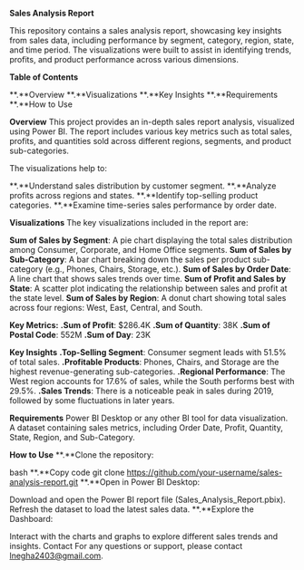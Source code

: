 **Sales Analysis Report**


This repository contains a sales analysis report, showcasing key insights from sales data, including performance by segment, category, region, state, and time period. The visualizations were built to assist in identifying trends, profits, and product performance across various dimensions.

**Table of Contents**

**.**Overview
**.**Visualizations
**.**Key Insights
**.**Requirements
**.**How to Use

**Overview**
This project provides an in-depth sales report analysis, visualized using Power BI. The report includes various key metrics such as total sales, profits, and quantities sold across different regions, segments, and product sub-categories.

The visualizations help to:

**.**Understand sales distribution by customer segment.
**.**Analyze profits across regions and states.
**.**Identify top-selling product categories.
**.**Examine time-series sales performance by order date.


**Visualizations**
The key visualizations included in the report are:

**Sum of Sales by Segment**: A pie chart displaying the total sales distribution among Consumer, Corporate, and Home Office segments.
**Sum of Sales by Sub-Category**: A bar chart breaking down the sales per product sub-category (e.g., Phones, Chairs, Storage, etc.).
**Sum of Sales by Order Date**: A line chart that shows sales trends over time.
**Sum of Profit and Sales by State**: A scatter plot indicating the relationship between sales and profit at the state level.
**Sum of Sales by Region**: A donut chart showing total sales across four regions: West, East, Central, and South.

**Key Metrics:**
**.Sum of Profit**: $286.4K
**.Sum of Quantity**: 38K
**.Sum of Postal Code**: 552M
**.Sum of Day**: 23K

**Key Insights**
**.Top-Selling Segment**: Consumer segment leads with 51.5% of total sales.
**.Profitable Products**: Phones, Chairs, and Storage are the highest revenue-generating sub-categories.
**.Regional Performance**: The West region accounts for 17.6% of sales, while the South performs best with 29.5%.
**.Sales Trends**: There is a noticeable peak in sales during 2019, followed by some fluctuations in later years.

**Requirements**
Power BI Desktop or any other BI tool for data visualization.
A dataset containing sales metrics, including Order Date, Profit, Quantity, State, Region, and Sub-Category.

**How to Use**
**.**Clone the repository:

bash
**.**Copy code
git clone https://github.com/your-username/sales-analysis-report.git
**.**Open in Power BI Desktop:

Download and open the Power BI report file (Sales_Analysis_Report.pbix).
Refresh the dataset to load the latest sales data.
**.**Explore the Dashboard:

Interact with the charts and graphs to explore different sales trends and insights.
Contact For any questions or support, please contact lnegha2403@gmail.com.
